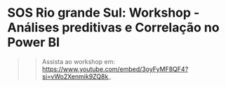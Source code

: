 # SOS Rio grande Sul: Workshop - Análises preditivas e Correlação no Power BI
>> Assista ao workshop em: https://www.youtube.com/embed/3oyFyMF8QF4?si=vWo2Xenmik9ZQ8k_
